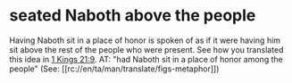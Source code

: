# seated Naboth above the people

Having Naboth sit in a place of honor is spoken of as if it were having him sit above the rest of the people who were present. See how you translated this idea in [1 Kings 21:9](./08.md). AT: "had Naboth sit in a place of honor among the people" (See: [[rc://en/ta/man/translate/figs-metaphor]])

